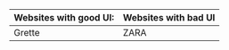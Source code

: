 **Websites with good UI:** | **Websites with bad UI**
-------------------------- | ------------------------
Grette                     | ZARA
